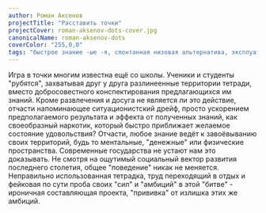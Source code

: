 ```yaml
---
author: Роман Аксенов
projectTitle: "Расставить точки"
projectCover: roman-aksenov-dots-cover.jpg
canonicalName: roman-aksenov-dots
coverColor: "255,0,0"
tags: "быстрое знание -ые -я, спонтанная низовая альтернатива, эксплуатация скрытой мотивации, путь стоп, спортивный интерес"
---
```


Игра в точки многим известна ещё со школы. Ученики и студенты "рубятся", захватывая друг у друга разлинеенные территории тетради, вместо добросовестного конспектирования предлагающихся им знаний. Кроме развлечения и досуга не является ли это действие, отчасти напоминающее ситуационистский дрейф, просто ускорением предполагаемого результата и эффекта от полученных знаний, как своеобразный наркотик, который быстро приближает желаемое состояние удовольствия? Отчасти, любое знание ведёт к завоёвыванию своих территорий, будь то ментальные, "денежные" или физические пространства. Современные государства не устают нам это доказывать. Не смотря на ощутимый социальный вектор развития последнего столетия, общее "поведение" никак не меняется. Неправильно использованная тетрадка, труд переходящий в отдых и фейковая по сути проба своих "сил" и "амбиций" в этой "битве" - ироничная составляющая проекта, "прививка" от излишка этих же амбиций.
